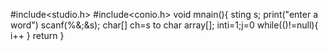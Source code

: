 #include<studio.h>
#include<conio.h>
void mnain(){
sting s;
print("enter a word")
scanf(%&;&s);
char[] ch=s to char array[];
inti=1;j=0
while(()!=null){
i++
}
return
}
